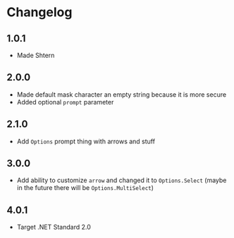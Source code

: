 # Changelog

## 1.0.1
* Made Shtern

## 2.0.0
* Made default mask character an empty string because it is more secure
* Added optional `prompt` parameter

## 2.1.0
* Add `Options` prompt thing with arrows and stuff

## 3.0.0
* Add ability to customize `arrow` and changed it to `Options.Select` (maybe in the future there will be `Options.MultiSelect`)

## 4.0.1
* Target .NET Standard 2.0